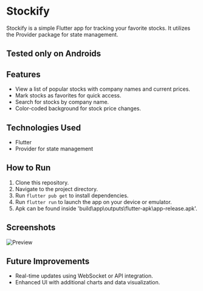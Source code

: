 # Stockify

Stockify is a simple Flutter app for tracking your favorite stocks. It utilizes the Provider package for state management.

## Tested only on Androids

## Features
- View a list of popular stocks with company names and current prices.
- Mark stocks as favorites for quick access.
- Search for stocks by company name.
- Color-coded background for stock price changes.

## Technologies Used
- Flutter
- Provider for state management

## How to Run
1. Clone this repository.
2. Navigate to the project directory.
3. Run `flutter pub get` to install dependencies.
4. Run `flutter run` to launch the app on your device or emulator.
5. Apk can be found inside 'build\app\outputs\flutter-apk\app-release.apk'.

## Screenshots
![Preview](https://github.com/faiezuanrohadi/flutter-challenge/assets/76549834/d0cf19cd-11d6-49de-bbc5-2e1322d1e7a7)


## Future Improvements
- Real-time updates using WebSocket or API integration.
- Enhanced UI with additional charts and data visualization.
